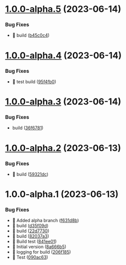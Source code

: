 # [1.0.0-alpha.5](https://github.com/argodevops/semantic-release-rpm/compare/v1.0.0-alpha.4...v1.0.0-alpha.5) (2023-06-14)


### Bug Fixes

* 🐛 build ([b45c0c4](https://github.com/argodevops/semantic-release-rpm/commit/b45c0c42cf5dc8c90f4487dc7ec6e94c927f0ff9))

# [1.0.0-alpha.4](https://github.com/argodevops/semantic-release-rpm/compare/v1.0.0-alpha.3...v1.0.0-alpha.4) (2023-06-14)


### Bug Fixes

* 🐛 test build ([95f4fb0](https://github.com/argodevops/semantic-release-rpm/commit/95f4fb05da2b6b7cf32aae5b631a0bdaeb9a6480))

# [1.0.0-alpha.3](https://github.com/argodevops/semantic-release-rpm/compare/v1.0.0-alpha.2...v1.0.0-alpha.3) (2023-06-14)


### Bug Fixes

* build ([36f6781](https://github.com/argodevops/semantic-release-rpm/commit/36f67818ec6cb99c1f752e7fd224f7a01cd9a142))

# [1.0.0-alpha.2](https://github.com/argodevops/semantic-release-rpm/compare/v1.0.0-alpha.1...v1.0.0-alpha.2) (2023-06-13)


### Bug Fixes

* 🐛 build ([59321dc](https://github.com/argodevops/semantic-release-rpm/commit/59321dc1f103001514fd5e00fbe32d1ca692acf7))

# 1.0.0-alpha.1 (2023-06-13)


### Bug Fixes

* 🐛 Added alpha branch ([f631d8b](https://github.com/argodevops/semantic-release-rpm/commit/f631d8b6dd82d1872cb8f4d0b01e8fdf470dbcab))
* 🐛 build ([d35f09d](https://github.com/argodevops/semantic-release-rpm/commit/d35f09d26767ada78af7ae611f1019ff30b79c55))
* 🐛 build ([22d7730](https://github.com/argodevops/semantic-release-rpm/commit/22d7730b4cf766179622113a1ee6cc94b1c63398))
* 🐛 build ([82037a3](https://github.com/argodevops/semantic-release-rpm/commit/82037a3962ad01a1a96ec267b3b8ea51a8041617))
* 🐛 Build test ([841ee01](https://github.com/argodevops/semantic-release-rpm/commit/841ee014b29de95c1b72e9ed816524fd4235d5c3))
* 🐛 Initial version ([8a666b5](https://github.com/argodevops/semantic-release-rpm/commit/8a666b5d2d77065bb35bd721b83d6eda1ff8ece0))
* 🐛 logging for build ([206f185](https://github.com/argodevops/semantic-release-rpm/commit/206f1856b221744ba3d6062653af202e9aa41026))
* 🐛 Test ([090ac63](https://github.com/argodevops/semantic-release-rpm/commit/090ac6323cbe29c88d04cab0d56c8991d8ce9684))
